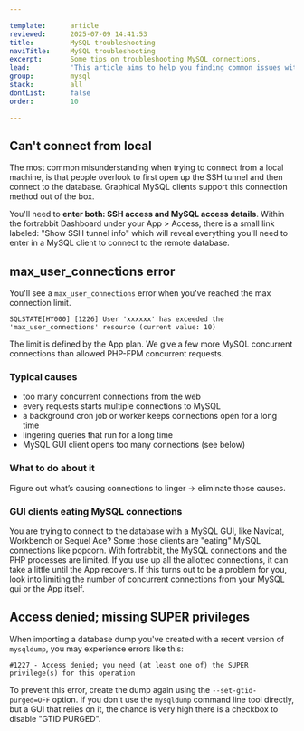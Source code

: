 ```yaml
---

template:      article
reviewed:      2025-07-09 14:41:53
title:         MySQL troubleshooting
naviTitle:     MySQL troubleshooting
excerpt:       Some tips on troubleshooting MySQL connections.
lead:          'This article aims to help you finding common issues with your MySQL database on fortrabbit.'
group:         mysql
stack:         all
dontList:      false
order:         10

---
```


## Can't connect from local

The most common misunderstanding when trying to connect from a local machine, is that people overlook to first open up the SSH tunnel and then connect to the database. Graphical MySQL clients support this connection method out of the box. 

You'll need to **enter both: SSH access and MySQL access details**. Within the fortrabbit Dashboard under your App > Access, there is a small link labeled: "Show SSH tunnel info" which will reveal everything you'll need to enter in a MySQL client to connect to the remote database.

## max_user_connections error

You'll see a `max_user_connections` error when you've reached the max connection limit. 

```
SQLSTATE[HY000] [1226] User 'xxxxxx' has exceeded the 'max_user_connections' resource (current value: 10)
```

The limit is defined by the App plan. We give a few more MySQL concurrent connections than allowed PHP-FPM concurrent requests.

### Typical causes

- too many concurrent connections from the web
- every requests starts multiple connections to MySQL
- a background cron job or worker keeps connections open for a long time
- lingering queries that run for a long time
- MySQL GUI client opens too many connections (see below)

### What to do about it

Figure out what’s causing connections to linger → eliminate those causes.

### GUI clients eating MySQL connections

You are trying to connect to the database with a MySQL GUI, like Navicat, Workbench or Sequel Ace? Some those clients are "eating" MySQL connections like popcorn. With fortrabbit, the MySQL connections and the PHP processes are limited. If you use up all the allotted connections, it can take a little until the App recovers. If this turns out to be a problem for you, look into limiting the number of concurrent connections from your MySQL gui or the App itself.

## Access denied; missing SUPER privileges

When importing a database dump you've created with a recent version of `mysqldump`, you may experience errors like this:

```
#1227 - Access denied; you need (at least one of) the SUPER privilege(s) for this operation
```

To prevent this error, create the dump again using the `--set-gtid-purged=OFF` option. If you don't use the `mysqldump` command line tool directly, but a GUI that relies on it, the chance is very high there is a checkbox to disable "GTID PURGED".
